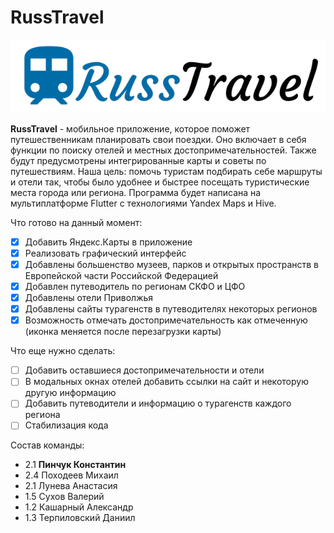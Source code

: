 # RussTravel


![image](/russ_travel/assets/splash1.png)

**RussTravel** - мобильное приложение, которое поможет путешественникам планировать свои поездки. Оно включает в себя функции по поиску отелей и местных достопримечательностей. Также будут предусмотрены интегрированные карты и советы по путешествиям. 
Наша цель: помочь туристам подбирать себе маршруты и отели так, чтобы было удобнее и быстрее посещать туристические места города или региона.
Программа будет написана на мультиплатформе Flutter с технологиями Yandex Maps и Hive.

Что готово на данный момент:
- [x] Добавить Яндекс.Карты в приложение
- [x] Реализовать графический интерфейс
- [x] Добавлены большенство музеев, парков и открытых пространств в Европейской части Российской Федерацией
- [x] Добавлен путеводитель по регионам СКФО и ЦФО
- [x] Добавлены отели Приволжья
- [x] Добавлены сайты турагенств в путеводителях некоторых регионов
- [x] Возможность отмечать достопримечательность как отмеченную (иконка меняется после перезагрузки карты)

Что еще нужно сделать:
- [ ] Добавить оставшиеся достопримечательности и отели
- [ ] В модальных окнах отелей добавить ссылки на сайт и некоторую другую информацию
- [ ] Добавить путеводители и информацию о турагенств каждого региона
- [ ] Стабилизация кода

Состав команды:
- 2.1 **Пинчук Константин**
- 2.4 Походеев Михаил
- 2.1 Лунева Анастасия
- 1.5 Сухов Валерий
- 1.2 Кашарный Александр
- 1.3 Терпиловский Даниил

